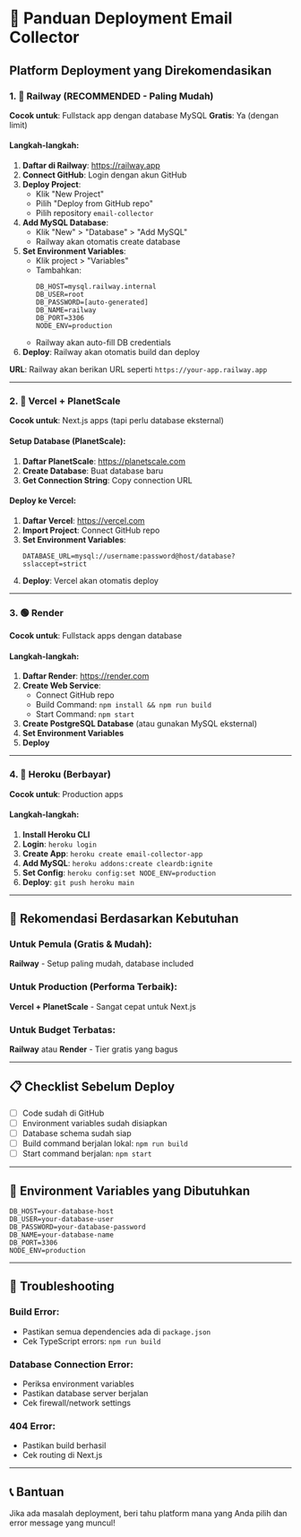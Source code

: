 # 🚀 Panduan Deployment Email Collector

## Platform Deployment yang Direkomendasikan

### 1. 🌟 **Railway** (RECOMMENDED - Paling Mudah)
**Cocok untuk**: Fullstack app dengan database MySQL
**Gratis**: Ya (dengan limit)

#### Langkah-langkah:
1. **Daftar di Railway**: https://railway.app
2. **Connect GitHub**: Login dengan akun GitHub
3. **Deploy Project**:
   - Klik "New Project"
   - Pilih "Deploy from GitHub repo"
   - Pilih repository `email-collector`
4. **Add MySQL Database**:
   - Klik "New" > "Database" > "Add MySQL"
   - Railway akan otomatis create database
5. **Set Environment Variables**:
   - Klik project > "Variables"
   - Tambahkan:
     ```
     DB_HOST=mysql.railway.internal
     DB_USER=root
     DB_PASSWORD=[auto-generated]
     DB_NAME=railway
     DB_PORT=3306
     NODE_ENV=production
     ```
   - Railway akan auto-fill DB credentials
6. **Deploy**: Railway akan otomatis build dan deploy

**URL**: Railway akan berikan URL seperti `https://your-app.railway.app`

---

### 2. 🔷 **Vercel + PlanetScale**
**Cocok untuk**: Next.js apps (tapi perlu database eksternal)

#### Setup Database (PlanetScale):
1. **Daftar PlanetScale**: https://planetscale.com
2. **Create Database**: Buat database baru
3. **Get Connection String**: Copy connection URL

#### Deploy ke Vercel:
1. **Daftar Vercel**: https://vercel.com
2. **Import Project**: Connect GitHub repo
3. **Set Environment Variables**:
   ```
   DATABASE_URL=mysql://username:password@host/database?sslaccept=strict
   ```
4. **Deploy**: Vercel akan otomatis deploy

---

### 3. 🟢 **Render**
**Cocok untuk**: Fullstack apps dengan database

#### Langkah-langkah:
1. **Daftar Render**: https://render.com
2. **Create Web Service**:
   - Connect GitHub repo
   - Build Command: `npm install && npm run build`
   - Start Command: `npm start`
3. **Create PostgreSQL Database** (atau gunakan MySQL eksternal)
4. **Set Environment Variables**
5. **Deploy**

---

### 4. 🔴 **Heroku** (Berbayar)
**Cocok untuk**: Production apps

#### Langkah-langkah:
1. **Install Heroku CLI**
2. **Login**: `heroku login`
3. **Create App**: `heroku create email-collector-app`
4. **Add MySQL**: `heroku addons:create cleardb:ignite`
5. **Set Config**: `heroku config:set NODE_ENV=production`
6. **Deploy**: `git push heroku main`

---

## 🎯 Rekomendasi Berdasarkan Kebutuhan

### Untuk Pemula (Gratis & Mudah):
**Railway** - Setup paling mudah, database included

### Untuk Production (Performa Terbaik):
**Vercel + PlanetScale** - Sangat cepat untuk Next.js

### Untuk Budget Terbatas:
**Railway** atau **Render** - Tier gratis yang bagus

---

## 📋 Checklist Sebelum Deploy

- [ ] Code sudah di GitHub
- [ ] Environment variables sudah disiapkan
- [ ] Database schema sudah siap
- [ ] Build command berjalan lokal: `npm run build`
- [ ] Start command berjalan: `npm start`

---

## 🔧 Environment Variables yang Dibutuhkan

```env
DB_HOST=your-database-host
DB_USER=your-database-user
DB_PASSWORD=your-database-password
DB_NAME=your-database-name
DB_PORT=3306
NODE_ENV=production
```

---

## 🚨 Troubleshooting

### Build Error:
- Pastikan semua dependencies ada di `package.json`
- Cek TypeScript errors: `npm run build`

### Database Connection Error:
- Periksa environment variables
- Pastikan database server berjalan
- Cek firewall/network settings

### 404 Error:
- Pastikan build berhasil
- Cek routing di Next.js

---

## 📞 Bantuan

Jika ada masalah deployment, beri tahu platform mana yang Anda pilih dan error message yang muncul!